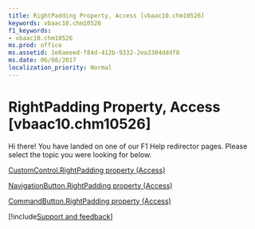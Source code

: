 ```yaml
---
title: RightPadding Property, Access [vbaac10.chm10526]
keywords: vbaac10.chm10526
f1_keywords:
- vbaac10.chm10526
ms.prod: office
ms.assetid: 1e6aeeed-f84d-412b-9332-2ea3304dddf8
ms.date: 06/08/2017
localization_priority: Normal
---
```



# RightPadding Property, Access [vbaac10.chm10526]

Hi there! You have landed on one of our F1 Help redirector pages. Please select the topic you were looking for below.

[CustomControl.RightPadding property (Access)](http://msdn.microsoft.com/library/eaa9ae99-22f9-f237-da25-9515d3b8d8a6%28Office.15%29.aspx)

[NavigationButton.RightPadding property (Access)](http://msdn.microsoft.com/library/16a951da-7b28-7013-9183-b79d903dbad5%28Office.15%29.aspx)

[CommandButton.RightPadding property (Access)](http://msdn.microsoft.com/library/f5a02077-2598-3b5c-58c9-fa77d5947cff%28Office.15%29.aspx)

[!include[Support and feedback](~/includes/feedback-boilerplate.md)]